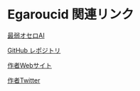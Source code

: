 # Egaroucid 関連リンク



[最弱オセロAI](https://www.egaroucen.nyanyan.dev/)



[GitHub レポジトリ](https://github.com/Nyanyan/Egaroucid)



[作者Webサイト](https://nyanyan.dev/ja/)



[作者Twitter](https://twitter.com/takuto_yamana)